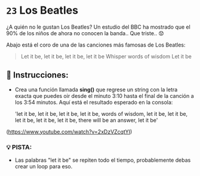 # `23` Los Beatles 

¿A quién no le gustan Los Beatles?
Un estudio del BBC ha mostrado que el 90% de los niños de ahora no conocen la banda.. Que triste.. :worried:

Abajo está el coro de una de las canciones más famosas de Los Beatles:

> Let it be, let it be, let it be, let it be
> Whisper words of wisdom
> Let it be

## :pencil: Instrucciones:
* Crea una función llamada **sing()** que regrese un string con la letra exacta que puedes oir desde el minuto 3:10 hasta el final de la canción a los 3:54 minutos. 
Aquí está el resultado esperado en la consola: 

    'let it be, let it be, let it be, let it be, words of wisdom, let it be, let it be, let it be, let it be, let it be, there will be an answer, let it be'

(https://www.youtube.com/watch?v=2xDzVZcqtYI)

### :bulb: PISTA:

* Las palabras "let it be" se repiten todo el tiempo, probablemente debas crear un loop para eso.